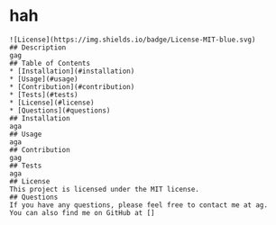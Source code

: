 # hah
    ![License](https://img.shields.io/badge/License-MIT-blue.svg)
    ## Description
    gag
    ## Table of Contents
    * [Installation](#installation)
    * [Usage](#usage)
    * [Contribution](#contribution)
    * [Tests](#tests)
    * [License](#license)
    * [Questions](#questions)
    ## Installation
    aga
    ## Usage
    aga
    ## Contribution
    gag
    ## Tests
    aga
    ## License
    This project is licensed under the MIT license.
    ## Questions
    If you have any questions, please feel free to contact me at ag.
    You can also find me on GitHub at []